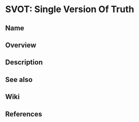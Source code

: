 # SVOT: Single Version Of Truth

## Name

## Overview

## Description

## See also

## Wiki

## References
